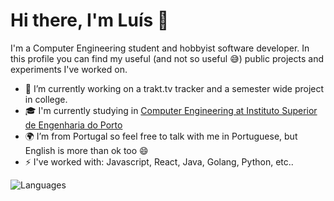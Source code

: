 # Hi there, I'm Luís 👋

I'm a Computer Engineering student and hobbyist software developer. In this profile you can find my useful (and not so useful 😅) public projects and experiments I've worked on.

- 🔭 I’m currently working on a trakt.tv tracker and a semester wide project in college.
- 🎓 I'm currently studying in [Computer Engineering at Instituto Superior de Engenharia do Porto](https://www.isep.ipp.pt/Course/Course/26)
- 🌍 I’m from Portugal so feel free to talk with me in Portuguese, but English is more than ok too 😄
- ⚡ I've worked with: Javascript, React, Java, Golang, Python, etc..

![Languages](https://github-readme-stats.vercel.app/api/top-langs/?username=lito773&layout=compact&theme=radical)
